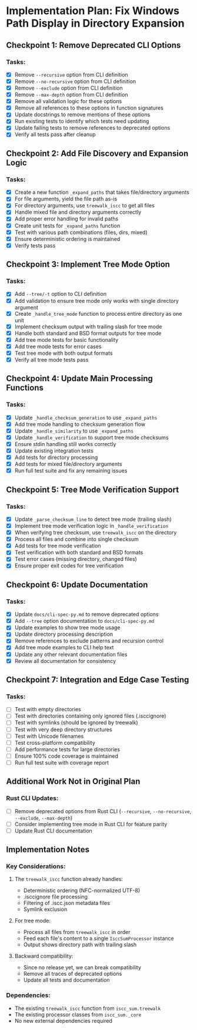 # Implementation Plan: Fix Windows Path Display in Directory Expansion

## Checkpoint 1: Remove Deprecated CLI Options

### Tasks:

- [x] Remove `--recursive` option from CLI definition
- [x] Remove `--no-recursive` option from CLI definition
- [x] Remove `--exclude` option from CLI definition
- [x] Remove `--max-depth` option from CLI definition
- [x] Remove all validation logic for these options
- [x] Remove all references to these options in function signatures
- [x] Update docstrings to remove mentions of these options
- [x] Run existing tests to identify which tests need updating
- [x] Update failing tests to remove references to deprecated options
- [x] Verify all tests pass after cleanup

## Checkpoint 2: Add File Discovery and Expansion Logic

### Tasks:

- [x] Create a new function `_expand_paths` that takes file/directory arguments
- [x] For file arguments, yield the file path as-is
- [x] For directory arguments, use `treewalk_iscc` to get all files
- [x] Handle mixed file and directory arguments correctly
- [x] Add proper error handling for invalid paths
- [x] Create unit tests for `_expand_paths` function
- [x] Test with various path combinations (files, dirs, mixed)
- [x] Ensure deterministic ordering is maintained
- [x] Verify tests pass

## Checkpoint 3: Implement Tree Mode Option

### Tasks:

- [x] Add `--tree/-t` option to CLI definition
- [x] Add validation to ensure tree mode only works with single directory argument
- [x] Create `_handle_tree_mode` function to process entire directory as one unit
- [x] Implement checksum output with trailing slash for tree mode
- [x] Handle both standard and BSD format outputs for tree mode
- [x] Add tree mode tests for basic functionality
- [x] Add tree mode tests for error cases
- [x] Test tree mode with both output formats
- [x] Verify all tree mode tests pass

## Checkpoint 4: Update Main Processing Functions

### Tasks:

- [x] Update `_handle_checksum_generation` to use `_expand_paths`
- [x] Add tree mode handling to checksum generation flow
- [x] Update `_handle_similarity` to use `_expand_paths`
- [x] Update `_handle_verification` to support tree mode checksums
- [x] Ensure stdin handling still works correctly
- [x] Update existing integration tests
- [x] Add tests for directory processing
- [x] Add tests for mixed file/directory arguments
- [x] Run full test suite and fix any remaining issues

## Checkpoint 5: Tree Mode Verification Support

### Tasks:

- [x] Update `_parse_checksum_line` to detect tree mode (trailing slash)
- [x] Implement tree mode verification logic in `_handle_verification`
- [x] When verifying tree checksum, use `treewalk_iscc` on the directory
- [x] Process all files and combine into single checksum
- [x] Add tests for tree mode verification
- [x] Test verification with both standard and BSD formats
- [x] Test error cases (missing directory, changed files)
- [x] Ensure proper exit codes for tree verification

## Checkpoint 6: Update Documentation

### Tasks:

- [x] Update `docs/cli-spec-py.md` to remove deprecated options
- [x] Add `--tree` option documentation to `docs/cli-spec-py.md`
- [x] Update examples to show tree mode usage
- [x] Update directory processing description
- [x] Remove references to exclude patterns and recursion control
- [x] Add tree mode examples to CLI help text
- [x] Update any other relevant documentation files
- [x] Review all documentation for consistency

## Checkpoint 7: Integration and Edge Case Testing

### Tasks:

- [ ] Test with empty directories
- [ ] Test with directories containing only ignored files (.isccignore)
- [ ] Test with symlinks (should be ignored by treewalk)
- [ ] Test with very deep directory structures
- [ ] Test with Unicode filenames
- [ ] Test cross-platform compatibility
- [ ] Add performance tests for large directories
- [ ] Ensure 100% code coverage is maintained
- [ ] Run full test suite with coverage report

## Additional Work Not in Original Plan

### Rust CLI Updates:

- [ ] Remove deprecated options from Rust CLI (`--recursive`, `--no-recursive`, `--exclude`, `--max-depth`)
- [ ] Consider implementing tree mode in Rust CLI for feature parity
- [ ] Update Rust CLI documentation

## Implementation Notes

### Key Considerations:

1. The `treewalk_iscc` function already handles:

   - Deterministic ordering (NFC-normalized UTF-8)
   - .isccignore file processing
   - Filtering of .iscc.json metadata files
   - Symlink exclusion

2. For tree mode:

   - Process all files from `treewalk_iscc` in order
   - Feed each file's content to a single `IsccSumProcessor` instance
   - Output shows directory path with trailing slash

3. Backward compatibility:

   - Since no release yet, we can break compatibility
   - Remove all traces of deprecated options
   - Update all tests and documentation

### Dependencies:

- The existing `treewalk_iscc` function from `iscc_sum.treewalk`
- The existing processor classes from `iscc_sum._core`
- No new external dependencies required
